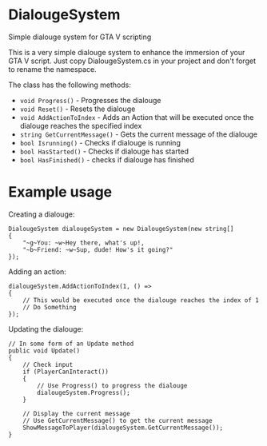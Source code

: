 # DialougeSystem
Simple dialouge system for GTA V scripting

This is a very simple dialouge system to enhance the immersion of your GTA V script.
Just copy DialougeSystem.cs in your project and don't forget to rename the namespace.

The class has the following methods:
- ``void Progress()``                 - Progresses the dialouge
- ``void Reset()``                    - Resets the dialouge
- ``void AddActionToIndex``           - Adds an Action that will be executed once the dialouge reaches the specified index 
- ``string GetCurrentMessage()``      - Gets the current message of the dialouge
- ``bool Isrunning()``                - Checks if dialouge is running
- ``bool HasStarted()``               - Checks if dialouge has started
- ``bool HasFinished()``              - checks if dialouge has finished

# Example usage
Creating a dialouge:
```
DialougeSystem dialougeSystem = new DialougeSystem(new string[]
{
    "~g~You: ~w~Hey there, what's up!,
    "~b~Friend: ~w~Sup, dude! How's it going?"
});
```

Adding an action:
```
dialougeSystem.AddActionToIndex(1, () =>
{
    // This would be executed once the dialouge reaches the index of 1
    // Do Something
});
```

Updating the dialouge:
```
// In some form of an Update method
public void Update()
{
    // Check input
    if (PlayerCanInteract())
    {
        // Use Progress() to progress the dialouge
        dialougeSystem.Progress();
    }

    // Display the current message
    // Use GetCurrentMessage() to get the current message
    ShowMessageToPlayer(dialougeSystem.GetCurrentMessage());
}
```
